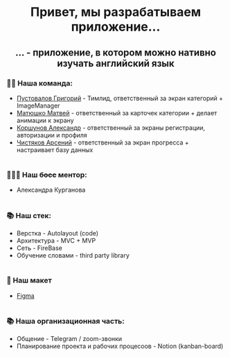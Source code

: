 <h1 align="center">Привет, мы разрабатываем приложение...</h1>
<h2 align="center">... - приложение, в котором можно нативно изучать английский язык</h2>

### 🤹‍♂️ Наша команда:
  * [Пустовалов Григорий](https://github.com/gp8stvlv) - Тимлид, ответственный за экран категорий + ImageManager
  * [Матюшко Матвей](https://github.com/ma14ew) - ответственный за карточек категории + делает анимации к экрану
  * [Коршунов Александр](https://github.com/CherryProgger) - ответственный за экраны регистрации, авторизации и профиля
  * [Чистяков Арсений](https://github.com/Senyakas) - ответственный за экран прогресса + настраивает базу данных
#
### 👩🏼‍💻 Наш <s>босс</s> ментор:
  * Александра Курганова
#
### 📚 Наш стек:
  * Верстка - Autolayout (code)
  * Архитектура - MVC + MVP
  * Сеть - FireBase
  * Обучение словами - third party library
#
### 🪩 Наш макет
  * [Figma](https://www.figma.com/file/wxKMX9MxF8zgmq7ZrVekZ9/Untitled?type=design&node-id=23%3A798&mode=design&t=OeAxZfH8RPsutNgd-1)
#
### 📚 Наша организационная часть:
  * Общение - Telegram / zoom-звонки
  * Планирование проекта и рабочих процесоов - Notion (kanban-board)
#
